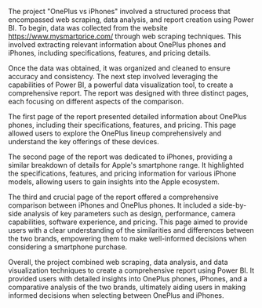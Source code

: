 The project "OnePlus vs iPhones" involved a structured process that encompassed web scraping, data analysis, and report creation using Power BI. To begin, data was collected from the website https://www.mysmartprice.com/ through web scraping techniques. This involved extracting relevant information about OnePlus phones and iPhones, including specifications, features, and pricing details.

Once the data was obtained, it was organized and cleaned to ensure accuracy and consistency. The next step involved leveraging the capabilities of Power BI, a powerful data visualization tool, to create a comprehensive report. The report was designed with three distinct pages, each focusing on different aspects of the comparison.

The first page of the report presented detailed information about OnePlus phones, including their specifications, features, and pricing. This page allowed users to explore the OnePlus lineup comprehensively and understand the key offerings of these devices.

The second page of the report was dedicated to iPhones, providing a similar breakdown of details for Apple's smartphone range. It highlighted the specifications, features, and pricing information for various iPhone models, allowing users to gain insights into the Apple ecosystem.

The third and crucial page of the report offered a comprehensive comparison between iPhones and OnePlus phones. It included a side-by-side analysis of key parameters such as design, performance, camera capabilities, software experience, and pricing. This page aimed to provide users with a clear understanding of the similarities and differences between the two brands, empowering them to make well-informed decisions when considering a smartphone purchase.

Overall, the project combined web scraping, data analysis, and data visualization techniques to create a comprehensive report using Power BI. It provided users with detailed insights into OnePlus phones, iPhones, and a comparative analysis of the two brands, ultimately aiding users in making informed decisions when selecting between OnePlus and iPhones.
